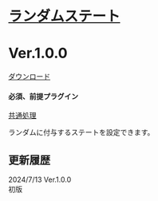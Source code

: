 # [ランダムステート](https://raw.githubusercontent.com/nuun888/MZ/master/NUUN_RandomState.js)
# Ver.1.0.0
[ダウンロード](https://raw.githubusercontent.com/nuun888/MZ/master/NUUN_RandomState.js)
#### 必須、前提プラグイン
[共通処理](https://github.com/nuun888/MZ/blob/master/README/Base.md)  

ランダムに付与するステートを設定できます。  

## 更新履歴
2024/7/13 Ver.1.0.0  
初版  
